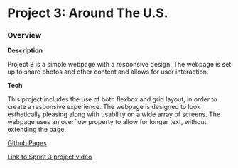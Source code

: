 # Project 3: Around The U.S.

### Overview

**Description**

Project 3 is a simple webpage with a responsive design. The webpage is set up to share photos and other content and allows for user interaction.

**Tech**

This project includes the use of both flexbox and grid layout, in order to create a responsive experience. The webpage is designed to look esthetically pleasing along with usability on a wide array of screens. The webpage uses an overflow property to allow for longer text, without extending the page.

[Github Pages](https://cassasher.github.io/se_project_aroundtheus/)

[Link to Sprint 3 project video](https://drive.google.com/file/d/1p5AiNc4JvuJgbqWzOfC5ITxaIqYo2X0_/view?usp=sharing)

